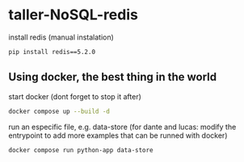 # taller-NoSQL-redis

install redis (manual instalation)
```bash
pip install redis==5.2.0
```

## Using docker, the best thing in the world
start docker (dont forget to stop it after)
```bash
docker compose up --build -d
```

run an especific file, e.g. data-store (for dante and lucas: modify the entrypoint to add more examples that can be runned with docker)
```bash
docker compose run python-app data-store
```